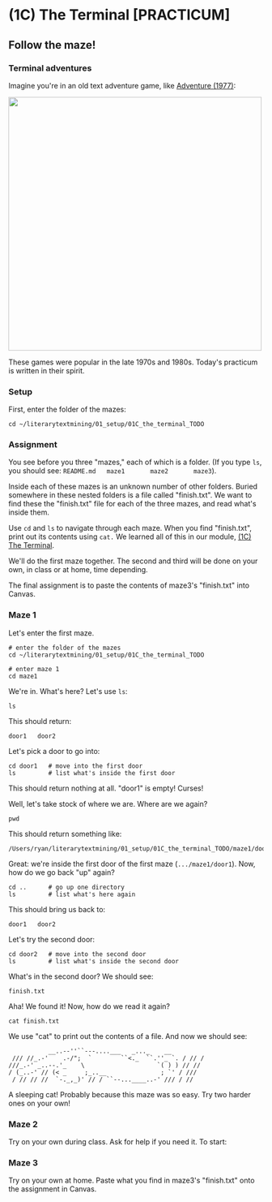 # (1C) The Terminal [PRACTICUM]

## Follow the maze!

### Terminal adventures

Imagine you're in an old text adventure game, like [Adventure (1977)](https://en.wikipedia.org/wiki/Interactive_fiction#Adventure):

<img src="https://upload.wikimedia.org/wikipedia/commons/2/25/ADVENT_--_Crowther_Woods.png" width=500>

These games were popular in the late 1970s and 1980s. Today's practicum is written in their spirit.

### Setup

First, enter the folder of the mazes:

```
cd ~/literarytextmining/01_setup/01C_the_terminal_TODO
```

### Assignment

You see before you three "mazes," each of which is a folder.
(If you type `ls`, you should see: `README.md	maze1		maze2		maze3`).

Inside each of these mazes is an unknown number of other folders. Buried somewhere in these nested folders is a file called "finish.txt". We want to find these the "finish.txt" file for each of the three mazes, and read what's inside them.

Use `cd` and `ls` to navigate through each maze.  When you find "finish.txt", print out its contents using `cat.` We learned all of this in our module, [(1C) The Terminal](../01C_the_terminal).

We'll do the first maze together. The second and third will be done on your own, in class or at home, time depending.

The final assignment is to paste the contents of maze3's "finish.txt" into Canvas.

### Maze 1

Let's enter the first maze.

```
# enter the folder of the mazes
cd ~/literarytextmining/01_setup/01C_the_terminal_TODO

# enter maze 1
cd maze1
```

We're in. What's here? Let's use `ls`:

```
ls
```

This should return:

```
door1	door2
```

Let's pick a door to go into:

```
cd door1   # move into the first door
ls         # list what's inside the first door
```

This should return nothing at all. "door1" is empty! Curses!

Well, let's take stock of where we are. Where are we again?

```
pwd
```

This should return something like:

```
/Users/ryan/literarytextmining/01_setup/01C_the_terminal_TODO/maze1/door1
```

Great: we're inside the first door of the first maze (`.../maze1/door1`). Now, how do we go back "up" again?

```
cd ..      # go up one directory
ls         # list what's here again
```

This should bring us back to:

```
door1	door2
```

Let's try the second door:

```
cd door2   # move into the second door
ls         # list what's inside the second door
```

What's in the second door? We should see:

```
finish.txt
```

Aha! We found it! Now, how do we read it again?

```
cat finish.txt
```

We use "cat" to print out the contents of a file. And now we should see:

```
           __..--''``---....___   _..._    __
 /// //_.-'    .-/";  `        ``<._  ``.''_ `. / // /
///_.-' _..--.'_    \                    `( ) ) // //
/ (_..-' // (< _     ;_..__               ; `' / ///
 / // // //  `-._,_)' // / ``--...____..-' /// / //
```

A sleeping cat! Probably because this maze was so easy. Try two harder ones on your own!

### Maze 2

Try on your own during class. Ask for help if you need it. To start:

### Maze 3

Try on your own at home. Paste what you find in maze3's "finish.txt" onto the assignment in Canvas.
